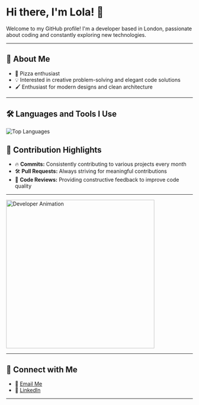 # Hi there, I'm Lola! 👋

Welcome to my GitHub profile! I'm a developer based in London, passionate about coding and constantly exploring new technologies.

---

## 🚀 About Me
- 🍕 Pizza enthusiast 
- 💡 Interested in creative problem-solving and elegant code solutions
- 🖌️ Enthusiast for modern designs and clean architecture

---

## 🛠️ Languages and Tools I Use

![Top Languages](https://github-readme-stats.vercel.app/api/top-langs/?username=lolapolly&layout=compact&theme=radical)


## 🌟 Contribution Highlights
- 🔥 **Commits:** Consistently contributing to various projects every month
- 🛠️ **Pull Requests:** Always striving for meaningful contributions
- 🧹 **Code Reviews:** Providing constructive feedback to improve code quality

---

<img src="https://media.giphy.com/media/765ccrAiB0g9z6EApL/giphy.gif" alt="Developer Animation" width="400"/>

---

## 📨 Connect with Me
- 💌 [Email Me](mailto:omolola.ibojo@gmail.com)
- 💼 [LinkedIn](https://www.linkedin.com/in/omolola-ibojo)

---